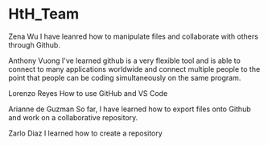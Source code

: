 # HtH_Team

Zena Wu 
I have leanred how to manipulate files and collaborate with others through Github.

Anthony Vuong
I've learned github is a very flexible tool and is able to connect to many applications worldwide and connect multiple people to the point that people can be coding simultaneously
on the same program.

Lorenzo Reyes
How to use GitHub and VS Code

Arianne de Guzman
So far, I have learned how to export files onto Github and work on a collaborative repository.

Zarlo Diaz
I learned how to create a repository

